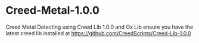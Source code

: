 # Creed-Metal-1.0.0
Creed Metal Detecting using Creed Lib 1.0.0 and Ox Lib
ensure you have the latest creed lib installed at https://github.com/CreedScripts/Creed-Lib-1.0.0
